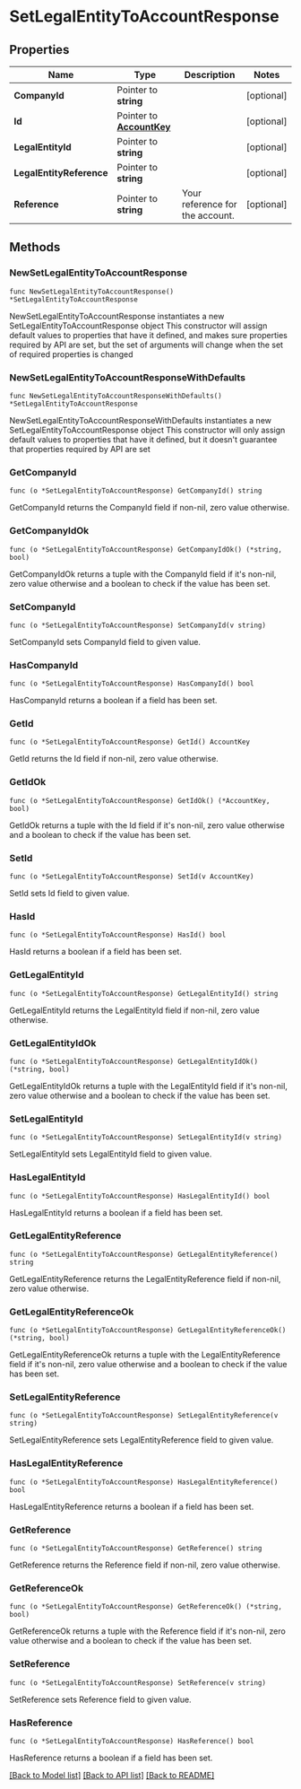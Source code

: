 # SetLegalEntityToAccountResponse

## Properties

Name | Type | Description | Notes
------------ | ------------- | ------------- | -------------
**CompanyId** | Pointer to **string** |  | [optional] 
**Id** | Pointer to [**AccountKey**](AccountKey.md) |  | [optional] 
**LegalEntityId** | Pointer to **string** |  | [optional] 
**LegalEntityReference** | Pointer to **string** |  | [optional] 
**Reference** | Pointer to **string** | Your reference for the account. | [optional] 

## Methods

### NewSetLegalEntityToAccountResponse

`func NewSetLegalEntityToAccountResponse() *SetLegalEntityToAccountResponse`

NewSetLegalEntityToAccountResponse instantiates a new SetLegalEntityToAccountResponse object
This constructor will assign default values to properties that have it defined,
and makes sure properties required by API are set, but the set of arguments
will change when the set of required properties is changed

### NewSetLegalEntityToAccountResponseWithDefaults

`func NewSetLegalEntityToAccountResponseWithDefaults() *SetLegalEntityToAccountResponse`

NewSetLegalEntityToAccountResponseWithDefaults instantiates a new SetLegalEntityToAccountResponse object
This constructor will only assign default values to properties that have it defined,
but it doesn't guarantee that properties required by API are set

### GetCompanyId

`func (o *SetLegalEntityToAccountResponse) GetCompanyId() string`

GetCompanyId returns the CompanyId field if non-nil, zero value otherwise.

### GetCompanyIdOk

`func (o *SetLegalEntityToAccountResponse) GetCompanyIdOk() (*string, bool)`

GetCompanyIdOk returns a tuple with the CompanyId field if it's non-nil, zero value otherwise
and a boolean to check if the value has been set.

### SetCompanyId

`func (o *SetLegalEntityToAccountResponse) SetCompanyId(v string)`

SetCompanyId sets CompanyId field to given value.

### HasCompanyId

`func (o *SetLegalEntityToAccountResponse) HasCompanyId() bool`

HasCompanyId returns a boolean if a field has been set.

### GetId

`func (o *SetLegalEntityToAccountResponse) GetId() AccountKey`

GetId returns the Id field if non-nil, zero value otherwise.

### GetIdOk

`func (o *SetLegalEntityToAccountResponse) GetIdOk() (*AccountKey, bool)`

GetIdOk returns a tuple with the Id field if it's non-nil, zero value otherwise
and a boolean to check if the value has been set.

### SetId

`func (o *SetLegalEntityToAccountResponse) SetId(v AccountKey)`

SetId sets Id field to given value.

### HasId

`func (o *SetLegalEntityToAccountResponse) HasId() bool`

HasId returns a boolean if a field has been set.

### GetLegalEntityId

`func (o *SetLegalEntityToAccountResponse) GetLegalEntityId() string`

GetLegalEntityId returns the LegalEntityId field if non-nil, zero value otherwise.

### GetLegalEntityIdOk

`func (o *SetLegalEntityToAccountResponse) GetLegalEntityIdOk() (*string, bool)`

GetLegalEntityIdOk returns a tuple with the LegalEntityId field if it's non-nil, zero value otherwise
and a boolean to check if the value has been set.

### SetLegalEntityId

`func (o *SetLegalEntityToAccountResponse) SetLegalEntityId(v string)`

SetLegalEntityId sets LegalEntityId field to given value.

### HasLegalEntityId

`func (o *SetLegalEntityToAccountResponse) HasLegalEntityId() bool`

HasLegalEntityId returns a boolean if a field has been set.

### GetLegalEntityReference

`func (o *SetLegalEntityToAccountResponse) GetLegalEntityReference() string`

GetLegalEntityReference returns the LegalEntityReference field if non-nil, zero value otherwise.

### GetLegalEntityReferenceOk

`func (o *SetLegalEntityToAccountResponse) GetLegalEntityReferenceOk() (*string, bool)`

GetLegalEntityReferenceOk returns a tuple with the LegalEntityReference field if it's non-nil, zero value otherwise
and a boolean to check if the value has been set.

### SetLegalEntityReference

`func (o *SetLegalEntityToAccountResponse) SetLegalEntityReference(v string)`

SetLegalEntityReference sets LegalEntityReference field to given value.

### HasLegalEntityReference

`func (o *SetLegalEntityToAccountResponse) HasLegalEntityReference() bool`

HasLegalEntityReference returns a boolean if a field has been set.

### GetReference

`func (o *SetLegalEntityToAccountResponse) GetReference() string`

GetReference returns the Reference field if non-nil, zero value otherwise.

### GetReferenceOk

`func (o *SetLegalEntityToAccountResponse) GetReferenceOk() (*string, bool)`

GetReferenceOk returns a tuple with the Reference field if it's non-nil, zero value otherwise
and a boolean to check if the value has been set.

### SetReference

`func (o *SetLegalEntityToAccountResponse) SetReference(v string)`

SetReference sets Reference field to given value.

### HasReference

`func (o *SetLegalEntityToAccountResponse) HasReference() bool`

HasReference returns a boolean if a field has been set.


[[Back to Model list]](../README.md#documentation-for-models) [[Back to API list]](../README.md#documentation-for-api-endpoints) [[Back to README]](../README.md)


